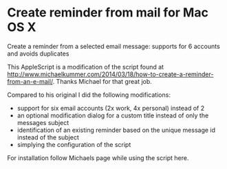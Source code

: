 # Create reminder from mail for Mac OS X
Create a reminder from a selected email message: supports for 6 accounts and avoids duplicates

This AppleScript is a modification of the script found at http://www.michaelkummer.com/2014/03/18/how-to-create-a-reminder-from-an-e-mail/. Thanks Michael for that great job.

Compared to his original I did the following modifications:

- support for six email accounts (2x work, 4x personal) instead of 2
- an optional modification dialog for a custom title instead of only the messages subject
- identification of an existing reminder based on the unique message id instead of the subject
- simplying the configuration of the script

For installation follow Michaels page while using the script here. 

